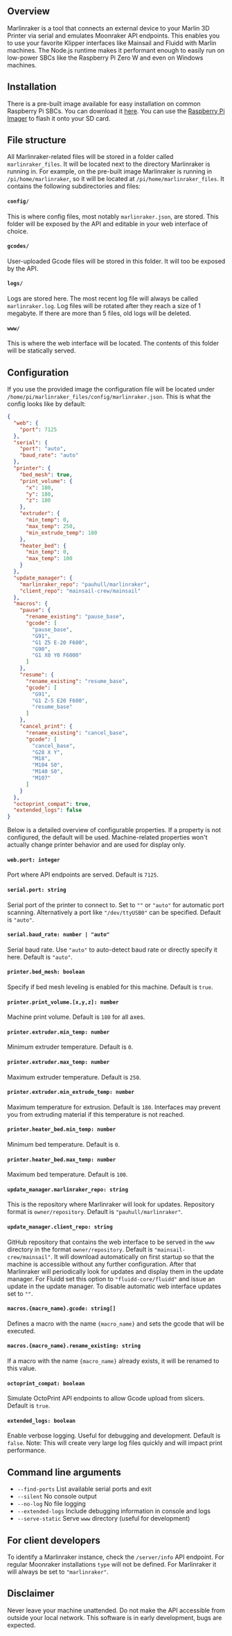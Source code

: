 ## Overview
Marlinraker is a tool that connects an external device to your Marlin 3D Printer
via serial and emulates Moonraker API endpoints. This enables you to use
your favorite Klipper interfaces like Mainsail and Fluidd with Marlin
machines. The Node.js runtime makes it performant enough to easily run
on low-power SBCs like the Raspberry Pi Zero W and even on Windows machines.

## Installation
There is a pre-built image available for easy installation on common
Raspberry Pi SBCs. You can download it [here](https://github.com/pauhull/MarlinrakerOS/releases/latest). You can use the
[Raspberry Pi Imager](https://www.raspberrypi.com/software/) to flash
it onto your SD card.

## File structure
All Marlinraker-related files will be stored in a folder called ``marlinraker_files``.
It will be located next to the directory Marlinraker is running in. For example, on the
pre-built image Marlinraker is running in ``/pi/home/marlinraker``, so it will be located
at ``/pi/home/marlinraker_files``. It contains the following subdirectories and files:

#### ``config/``
This is where config files, most notably ``marlinraker.json``, are stored. This folder will be
exposed by the API and editable in your web interface of choice.

#### ``gcodes/``
User-uploaded Gcode files will be stored in this folder. It will too be exposed by the API.

#### ``logs/``
Logs are stored here. The most recent log file will always be called ``marlinraker.log``.
Log files will be rotated after they reach a size of 1 megabyte. If there are more than
5 files, old logs will be deleted.

#### ``www/``
This is where the web interface will be located. The contents of this folder will be
statically served.

## Configuration
If you use the provided image the configuration file will be located under
``/home/pi/marlinraker_files/config/marlinraker.json``. This is what the config looks
like by default:

```json
{
  "web": {
    "port": 7125
  },
  "serial": {
    "port": "auto",
    "baud_rate": "auto"
  },
  "printer": {
    "bed_mesh": true,
    "print_volume": {
      "x": 180,
      "y": 180,
      "z": 180
    },
    "extruder": {
      "min_temp": 0,
      "max_temp": 250,
      "min_extrude_temp": 180
    },
    "heater_bed": {
      "min_temp": 0,
      "max_temp": 100
    }
  },
  "update_manager": {
    "marlinraker_repo": "pauhull/marlinraker",
    "client_repo": "mainsail-crew/mainsail"
  },
  "macros": {
    "pause": {
      "rename_existing": "pause_base",
      "gcode": [
        "pause_base",
        "G91",
        "G1 Z5 E-20 F600",
        "G90",
        "G1 X0 Y0 F6000"
      ]
    },
    "resume": {
      "rename_existing": "resume_base",
      "gcode": [
        "G91",
        "G1 Z-5 E20 F600",
        "resume_base"
      ]
    },
    "cancel_print": {
      "rename_existing": "cancel_base",
      "gcode": [
        "cancel_base",
        "G28 X Y",
        "M18",
        "M104 S0",
        "M140 S0",
        "M107"
      ]
    }
  },
  "octoprint_compat": true,
  "extended_logs": false
}
```

Below is a detailed overview of
configurable properties. If a property is not configured, the default will be used.
Machine-related properties won't actually change printer behavior and are
used for display only.

#### ``web.port: integer``
Port where API endpoints are served. Default is ``7125``.

#### ``serial.port: string``
Serial port of the printer to connect to. Set to ``""`` or ``"auto"`` for
automatic port scanning. Alternatively a port like ``"/dev/ttyUSB0"`` can be
specified. Default is ``"auto"``.

#### ``serial.baud_rate: number | "auto"``
Serial baud rate. Use ``"auto"`` to auto-detect baud rate or directly specify
it here. Default is ``"auto"``.

#### ``printer.bed_mesh: boolean``
Specify if bed mesh leveling is enabled for this machine. Default is ``true``.

#### ``printer.print_volume.[x,y,z]: number``
Machine print volume. Default is ``180`` for all axes.

#### ``printer.extruder.min_temp: number``
Minimum extruder temperature. Default is ``0``.

#### ``printer.extruder.max_temp: number``
Maximum extruder temperature. Default is ``250``.

#### ``printer.extruder.min_extrude_temp: number``
Maximum temperature for extrusion. Default is ``180``.
Interfaces may prevent you from extruding material if this
temperature is not reached.

#### ``printer.heater_bed.min_temp: number``
Minimum bed temperature. Default is ``0``.

#### ``printer.heater_bed.max_temp: number``
Maximum bed temperature. Default is ``100``.

#### ``update_manager.marlinraker_repo: string``
This is the repository where Marlinraker will look for updates. Repository format
is ``owner/repository``. Default is ``"pauhull/marlinraker"``.

#### ``update_manager.client_repo: string``
GitHub repository that contains the web interface to be served in the ``www``
directory in the format ``owner/repository``. Default is ``"mainsail-crew/mainsail"``.
It will download automatically on first startup so that the machine is accessible
without any further configuration. After that Marlinraker will periodically look for
updates and display them in the update manager. For Fluidd set this option to
``"fluidd-core/fluidd"`` and issue an update in the update manager. To disable automatic
web interface updates set to ``""``.

#### ``macros.{macro_name}.gcode: string[]``
Defines a macro with the name ``{macro_name}`` and sets the gcode that will be executed.

#### ``macros.{macro_name}.rename_existing: string``
If a macro with the name ``{macro_name}`` already exists, it will be renamed to this value.

#### ``octoprint_compat: boolean``
Simulate OctoPrint API endpoints to allow Gcode upload from slicers. Default is ``true``.

#### ``extended_logs: boolean``
Enable verbose logging. Useful for debugging and development. Default is ``false``. Note:
This will create very large log files quickly and will impact print performance.

## Command line arguments
- ``--find-ports`` List available serial ports and exit
- ``--silent`` No console output
- ``--no-log`` No file logging
- ``--extended-logs`` Include debugging information in console and logs
- ``--serve-static`` Serve ``www`` directory (useful for development)

## For client developers
To identify a Marlinraker instance, check the ``/server/info`` API endpoint. For regular
Moonraker installations ``type`` will not be defined. For Marlinraker it will always be
set to ``"marlinraker"``.

## Disclaimer
Never leave your machine unattended. Do not make the API accessible from outside your local network. 
This software is in early development, bugs are expected.